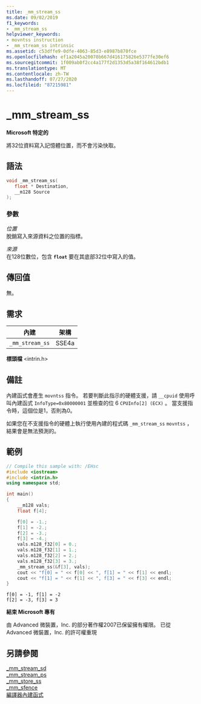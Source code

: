 ```yaml
---
title: _mm_stream_ss
ms.date: 09/02/2019
f1_keywords:
- _mm_stream_ss
helpviewer_keywords:
- movntss instruction
- _mm_stream_ss intrinsic
ms.assetid: c53dffe9-0dfe-4063-85d3-e8987b870fce
ms.openlocfilehash: ef1a2045a20070b667d416175826e5377fe30ef6
ms.sourcegitcommit: 1f009ab0f2cc4a177f2d1353d5a38f164612bdb1
ms.translationtype: MT
ms.contentlocale: zh-TW
ms.lasthandoff: 07/27/2020
ms.locfileid: "87215981"
---
```

# <a name="_mm_stream_ss"></a>_mm_stream_ss

**Microsoft 特定的**

將32位資料寫入記憶體位置，而不會污染快取。

## <a name="syntax"></a>語法

```C
void _mm_stream_ss(
   float * Destination,
   __m128 Source
);
```

### <a name="parameters"></a>參數

*位置*\
脫銷寫入來源資料之位置的指標。

*來源*\
在128位數位，包含 **`float`** 要在其底部32位中寫入的值。

## <a name="return-value"></a>傳回值

無。

## <a name="requirements"></a>需求

|內建|架構|
|---------------|------------------|
|`_mm_stream_ss`|SSE4a|

**標頭檔** \<intrin.h>

## <a name="remarks"></a>備註

內建函式會產生 `movntss` 指令。 若要判斷此指示的硬體支援，請 `__cpuid` 使用呼叫內建函式 `InfoType=0x80000001` 並檢查的位 6 `CPUInfo[2] (ECX)` 。 當支援指令時，這個位是1，否則為0。

如果您在不支援指令的硬體上執行使用內建的程式碼 `_mm_stream_ss` `movntss` ，結果會是無法預測的。

## <a name="example"></a>範例

```cpp
// Compile this sample with: /EHsc
#include <iostream>
#include <intrin.h>
using namespace std;

int main()
{
    __m128 vals;
    float f[4];

    f[0] = -1.;
    f[1] = -2.;
    f[2] = -3.;
    f[3] = -4.;
    vals.m128_f32[0] = 0.;
    vals.m128_f32[1] = 1.;
    vals.m128_f32[2] = 2.;
    vals.m128_f32[3] = 3.;
    _mm_stream_ss(&f[3], vals);
    cout << "f[0] = " << f[0] << ", f[1] = " << f[1] << endl;
    cout << "f[1] = " << f[1] << ", f[3] = " << f[3] << endl;
}
```

```Output
f[0] = -1, f[1] = -2
f[2] = -3, f[3] = 3
```

**結束 Microsoft 專有**

由 Advanced 微裝置，Inc. 的部分著作權2007已保留擁有權限。 已從 Advanced 微裝置，Inc. 的許可權重現

## <a name="see-also"></a>另請參閱

[_mm_stream_sd](../intrinsics/mm-stream-sd.md)\
[_mm_stream_ps](https://software.intel.com/sites/landingpage/IntrinsicsGuide/#text=_mm_stream_ps)\
[_mm_store_ss](https://software.intel.com/sites/landingpage/IntrinsicsGuide/#text=_mm_store_ss)\
[_mm_sfence](https://software.intel.com/sites/landingpage/IntrinsicsGuide/#text=_mm_sfence)\
[編譯器內建函式](../intrinsics/compiler-intrinsics.md)
